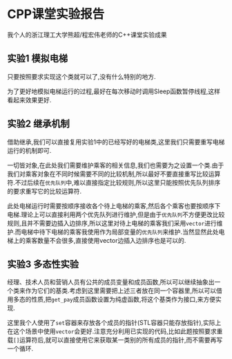# CPP课堂实验报告

我个人的浙江理工大学熊超/程宏伟老师的C++课堂实验成果

## 实验1 模拟电梯

只要按照要求实现这个类就可以了,没有什么特别的地方.

为了更好地模拟电梯运行的过程,最好在每次移动时调用Sleep函数暂停线程,这样看起来效果更好.

## 实验2 继承机制

借助继承,我们可以直接复用实验1中的已经写好的电梯类,这里我们只需要重写电梯运行的机制即可.

一切皆对象,在此处我们需要维护乘客的相关信息,我们也需要为之设置一个类.由于我们对乘客对象在不同时候需要不同的比较机制,所以最好不要直接重写比较运算符.不过后续在`优先队列`中,难以直接指定比较规则,所以这里只能按照优先队列排序的要求重写它的比较运算符.

此处电梯运行时需要按顺序接收各个待上电梯的乘客,然后各个乘客也要按顺序下电梯.理论上可以直接利用两个优先队列进行维护,但是由于`优先队列`不方便更改比较规则,且并不需要边插入边排序,所以这里对待上电梯的乘客我们采用`vector`进行维护.而电梯中待下电梯的乘客我使用作为局部变量的`优先队列`来维护.当然显然此处电梯上的乘客数量不会很多,直接使用vector边插入边排序也是可以的.

## 实验3 多态性实验

经理、技术人员和营销人员有公共的成员变量和成员函数,所以可以继续抽象出一个类来作为它们的基类.考虑到这里需要把上述三者放在同一个容器里,所以可以借用多态的性质,把`get_pay`成员函数设置为纯虚函数,将这个基类作为接口,来方便实现.

这里我个人使用了`set`容器来存放各个成员的指针(STL容器只能存放指针),实际上在这个场景中使用`vector`会更好.注意充分利用已实现的代码,比如此题按照要求重载`[]`运算符后,就可以直接使用它来获取某一类别的所有成员的指针,而不需要再写一个循环.
